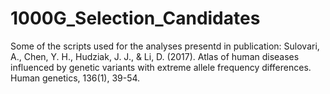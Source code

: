 # 1000G_Selection_Candidates
Some of the scripts used for the analyses presentd in publication:
Sulovari, A., Chen, Y. H., Hudziak, J. J., & Li, D. (2017). Atlas of human diseases influenced by genetic variants with extreme allele frequency differences. Human genetics, 136(1), 39-54.